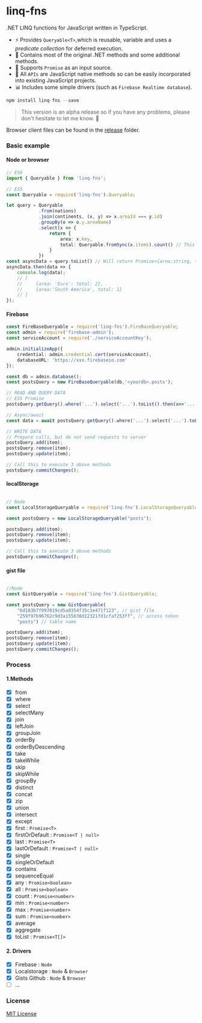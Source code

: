 # linq-fns
.NET LINQ functions for JavaScript written in TypeScript.
- ⚡ Provides `Queryable<T>`,which is reusable, variable and uses a *predicate collection* for deferred execution.
- 🔨 Contains most of the original .NET methods and some additional methods.
- 🔨 Supports `Promise` as an input source.
- 🙅 All `APIs` are JavaScript native methods so can be easily incorporated into existing JavaScript projects.
- 📊 Includes some simple drivers (such as `Firebase Realtime database`).

```js
npm install linq-fns --save
```

> This version is an alpha release so if you have any problems, please don't hesitate to let me know. 👋

Browser client files can be found in the [release](https://github.com/jinhduong/linq-fns/tree/master/release) folder.

### Basic example
#### Node or browser
```ts
// ES6
import { Queryable } from 'linq-fns';

// ES5
const Queryable = require('linq-fns').Queryable;

let query = Queryable
            .from(nations)
            .join(continents, (x, y) => x.areaId === y.id)
            .groupBy(o => o.y.areaName)
            .select(x => {
                return {
                    area: x.key,
                    total: Queryable.fromSync(x.items).count() // This will return a number, not Promise<number>
                }
            })
const asyncData = query.toList() // Will return Promise<{area:string, total:number}>
asyncData.then(data => {
    console.log(data);
    // [
    //     {area: 'Euro': total: 2},
    //     {area:'South America', total: 1}
    // ]
});
```

#### Firebase
``` ts
const FireBaseQueryable = require('linq-fns').FireBaseQueryable;
const admin = require('firebase-admin');
const serviceAccount = require('./serviceAccountKey');

admin.initializeApp({
    credential: admin.credential.cert(serviceAccount),
    databaseURL: 'https://xxx.firebaseio.com'
});

const db = admin.database();
const postsQuery = new FireBaseQueryable(db,'<yourdb>.posts');

// READ AND QUERY DATA
// ES5 Promise
postsQuery.getQuery().where('...').select('...').toList().then(x=>'...');

// Async/await
const data = await postsQuery.getQuery().where('...').select('...').toList();

// WRITE DATA
// Prepare calls, but do not send requests to server
postsQuery.add(item);
postsQuery.remove(item);
postsQuery.update(item);

// Call this to execute 3 above methods
postsQuery.commitChanges();

```

#### localStorage
```js

// Node
const LocalStorageQueryable = require('linq-fns').LocalStorageQueryable;

const postsQuery = new LocalStorageQueryable("posts");

postsQuery.add(item);
postsQuery.remove(item);
postsQuery.update(item);

// Call this to execute 3 above methods
postsQuery.commitChanges();
```

#### gist file
```js

//Node
const GistQueryable = require('linq-fns').GistQueryable;

const postsQuery = new GistQueryable(
    "6d183b7f997819cd5a8354f35c1e471f123", // gist file
    "259f97b96762c9d3a155630d12321fd1cfaf253ff", // access token
    "posts") // table name

postsQuery.add(item);
postsQuery.remove(item);
postsQuery.update(item);
postsQuery.commitChanges();

```

### Process
#### 1.Methods
- [x] from
- [x] where
- [x] select
- [x] selectMany
- [x] join
- [x] leftJoin
- [x] groupJoin
- [x] orderBy
- [x] orderByDescending
- [x] take
- [x] takeWhile
- [x] skip
- [x] skipWhile
- [x] groupBy
- [x] distinct
- [x] concat
- [x] zip
- [x] union
- [x] intersect
- [x] except
- [x] first : `Promise<T>`
- [x] firstOrDefault : `Promise<T | null>`
- [x] last : `Promise<T>`
- [x] lastOrDefault : `Promise<T | null>`
- [x] single
- [x] singleOrDefault
- [x] contains
- [x] sequenceEqual
- [x] any : `Promise<boolean>`
- [x] all : `Promise<boolean>`
- [x] count : `Promise<number>`
- [x] min : `Promise<number>`
- [x] max : `Promise<number>`
- [x] sum : `Promise<number>`
- [x] average
- [x] aggregate
- [x] toList : `Promise<T[]>`

#### 2. Drivers
- [x] Firebase : `Node`
- [x] Localstorage : `Node` & `Browser`
- [x] Gists Github : `Node` & `Browser`
- [ ] ...

### License

[MIT License](http://opensource.org/licenses/MIT)
